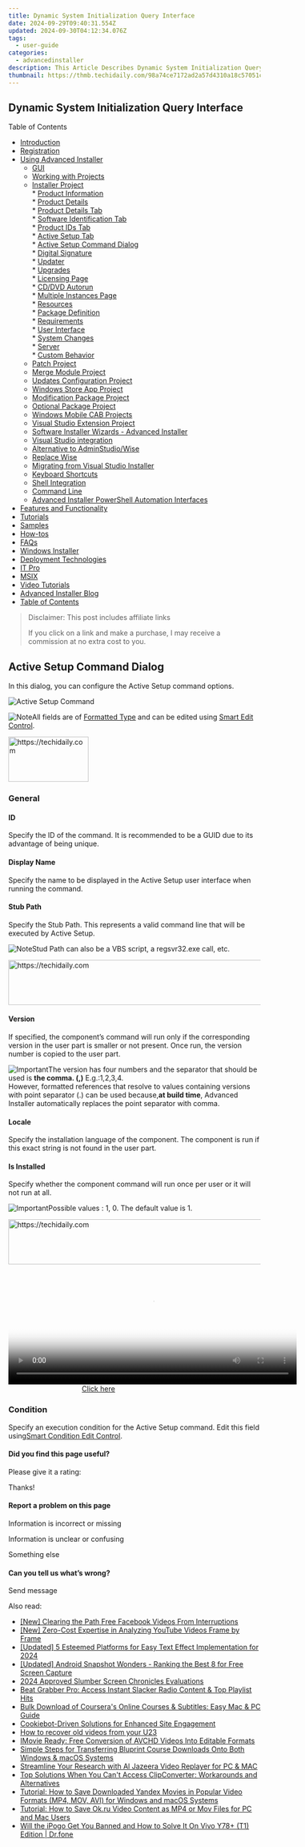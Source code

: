 ```yaml
---
title: Dynamic System Initialization Query Interface
date: 2024-09-29T09:40:31.554Z
updated: 2024-09-30T04:12:34.076Z
tags:
  - user-guide
categories:
  - advancedinstaller
description: This Article Describes Dynamic System Initialization Query Interface
thumbnail: https://thmb.techidaily.com/98a74ce7172ad2a57d4310a18c57051ce671b66b03e5b45c8d9ea3eb4205cb9f.jpg
---
```


## Dynamic System Initialization Query Interface

Table of Contents

* [Introduction](https://tools.techidaily.com/advancedinstaller/products/)
* [Registration](https://tools.techidaily.com/advancedinstaller/products/)
* [Using Advanced Installer](https://tools.techidaily.com/advancedinstaller/products/)  
   * [GUI](https://tools.techidaily.com/advancedinstaller/products/)  
   * [Working with Projects](https://tools.techidaily.com/advancedinstaller/products/)  
   * [Installer Project](https://tools.techidaily.com/advancedinstaller/products/)  
         * [Product Information](https://tools.techidaily.com/advancedinstaller/products/)  
                  * [Product Details](https://tools.techidaily.com/advancedinstaller/products/)  
                              * [Product Details Tab](https://tools.techidaily.com/advancedinstaller/products/)  
                              * [Software Identification Tab](https://tools.techidaily.com/advancedinstaller/products/)  
                              * [Product IDs Tab](https://tools.techidaily.com/advancedinstaller/products/)  
                              * [Active Setup Tab](https://tools.techidaily.com/advancedinstaller/products/)  
                                             * [Active Setup Command Dialog](https://tools.techidaily.com/advancedinstaller/products/)  
                  * [Digital Signature](https://tools.techidaily.com/advancedinstaller/products/)  
                  * [Updater](https://tools.techidaily.com/advancedinstaller/products/)  
                  * [Upgrades](https://tools.techidaily.com/advancedinstaller/products/)  
                  * [Licensing Page](https://tools.techidaily.com/advancedinstaller/products/)  
                  * [CD/DVD Autorun](https://tools.techidaily.com/advancedinstaller/products/)  
                  * [Multiple Instances Page](https://tools.techidaily.com/advancedinstaller/products/)  
         * [Resources](https://tools.techidaily.com/advancedinstaller/products/)  
         * [Package Definition](https://tools.techidaily.com/advancedinstaller/products/)  
         * [Requirements](https://tools.techidaily.com/advancedinstaller/products/)  
         * [User Interface](https://tools.techidaily.com/advancedinstaller/products/)  
         * [System Changes](https://tools.techidaily.com/advancedinstaller/products/)  
         * [Server](https://tools.techidaily.com/advancedinstaller/products/)  
         * [Custom Behavior](https://tools.techidaily.com/advancedinstaller/products/)  
   * [Patch Project](https://tools.techidaily.com/advancedinstaller/products/)  
   * [Merge Module Project](https://tools.techidaily.com/advancedinstaller/products/)  
   * [Updates Configuration Project](https://tools.techidaily.com/advancedinstaller/products/)  
   * [Windows Store App Project](https://tools.techidaily.com/advancedinstaller/products/)  
   * [Modification Package Project](https://tools.techidaily.com/advancedinstaller/products/)  
   * [Optional Package Project](https://tools.techidaily.com/advancedinstaller/products/)  
   * [Windows Mobile CAB Projects](https://tools.techidaily.com/advancedinstaller/products/)  
   * [Visual Studio Extension Project](https://tools.techidaily.com/advancedinstaller/products/)  
   * [Software Installer Wizards - Advanced Installer](https://tools.techidaily.com/advancedinstaller/products/)  
   * [Visual Studio integration](https://tools.techidaily.com/advancedinstaller/products/)  
   * [Alternative to AdminStudio/Wise](https://tools.techidaily.com/advancedinstaller/products/)  
   * [Replace Wise](https://tools.techidaily.com/advancedinstaller/products/)  
   * [Migrating from Visual Studio Installer](https://tools.techidaily.com/advancedinstaller/products/)  
   * [Keyboard Shortcuts](https://tools.techidaily.com/advancedinstaller/products/)  
   * [Shell Integration](https://tools.techidaily.com/advancedinstaller/products/)  
   * [Command Line](https://tools.techidaily.com/advancedinstaller/products/)  
   * [Advanced Installer PowerShell Automation Interfaces](https://tools.techidaily.com/advancedinstaller/products/)
* [Features and Functionality](https://tools.techidaily.com/advancedinstaller/products/)
* [Tutorials](https://tools.techidaily.com/advancedinstaller/products/)
* [Samples](https://tools.techidaily.com/advancedinstaller/products/)
* [How-tos](https://tools.techidaily.com/advancedinstaller/products/)
* [FAQs](https://tools.techidaily.com/advancedinstaller/products/)
* [Windows Installer](https://tools.techidaily.com/advancedinstaller/products/)
* [Deployment Technologies](https://tools.techidaily.com/advancedinstaller/products/)
* [IT Pro](https://tools.techidaily.com/advancedinstaller/products/)
* [MSIX](https://tools.techidaily.com/advancedinstaller/products/)
* [Video Tutorials](https://tools.techidaily.com/advancedinstaller/products/)
* [Advanced Installer Blog](https://tools.techidaily.com/advancedinstaller/products/)
* [Table of Contents](https://tools.techidaily.com/advancedinstaller/products/)

>  Disclaimer: This post includes affiliate links
>
>  If you click on a link and make a purchase, I may receive a commission at no extra cost to you.
>

## Active Setup Command Dialog

In this dialog, you can configure the Active Setup command options.

![Active Setup Command](https://cdn.advancedinstaller.com/img/dialog/active-setup-edit-command.png "Active Setup Command")  

![Note](https://cdn.advancedinstaller.com/svg/common/IconMessageNote.svg)All fields are of [Formatted Type](https://tools.techidaily.com/advancedinstaller/products/) and can be edited using [Smart Edit Control](https://tools.techidaily.com/advancedinstaller/products/).

<!-- affiliate ads begin -->
<a href="https://malaysia-healthcare-travel-council.pxf.io/c/5597632/1576477/17382" target="_top" id="1576477">
  <img src="//a.impactradius-go.com/display-ad/17382-1576477" border="0" alt="https://techidaily.com" width="160" height="90"/>
</a>
<img height="0" width="0" src="https://malaysia-healthcare-travel-council.pxf.io/i/5597632/1576477/17382" style="position:absolute;visibility:hidden;" border="0" />
<!-- affiliate ads end -->

### General

#### ID

Specify the ID of the command. It is recommended to be a GUID due to its advantage of being unique.

#### Display Name

Specify the name to be displayed in the Active Setup user interface when running the command.

#### Stub Path

Specify the Stub Path. This represents a valid command line that will be executed by Active Setup. 

![Note](https://cdn.advancedinstaller.com/svg/common/IconMessageNote.svg)Stud Path can also be a VBS script, a regsvr32.exe call, etc.

<!-- affiliate ads begin -->
<a href="https://ephamedtechinc.pxf.io/c/5597632/2123511/26400" target="_top" id="2123511">
  <img src="//a.impactradius-go.com/display-ad/26400-2123511" border="0" alt="https://techidaily.com" width="728" height="90"/>
</a>
<img height="0" width="0" src="https://ephamedtechinc.pxf.io/i/5597632/2123511/26400" style="position:absolute;visibility:hidden;" border="0" />
<!-- affiliate ads end -->

#### Version

If specified, the component’s command will run only if the corresponding version in the user part is smaller or not present. Once run, the version number is copied to the user part.

![Important](https://cdn.advancedinstaller.com/svg/common/IconMessageInfo.svg)The version has four numbers and the separator that should be used is **the comma. (,)** E.g.:1,2,3,4.  
However, formatted references that resolve to values containing versions with point separator (.) can be used because,**at build time**, Advanced Installer automatically replaces the point separator with comma. 

#### Locale

Specify the installation language of the component. The component is run if this exact string is not found in the user part. 

#### Is Installed

Specify whether the component command will run once per user or it will not run at all.

![Important](https://cdn.advancedinstaller.com/svg/common/IconMessageInfo.svg)Possible values : 1, 0. The default value is 1.

<!-- affiliate ads begin -->
<a href="https://aligracehair.sjv.io/c/5597632/2016134/19272" target="_top" id="2016134">
  <img src="//a.impactradius-go.com/display-ad/19272-2016134" border="0" alt="https://techidaily.com" width="728" height="90"/>
</a>
<img height="0" width="0" src="https://aligracehair.sjv.io/i/5597632/2016134/19272" style="position:absolute;visibility:hidden;" border="0" />
<!-- affiliate ads end -->

<!-- affiliate ads begin -->
<span id="1983573">
					<video width="576" height="240" style="cursor:pointer"
           poster="//a.impactradius-go.com/display-clicktoplayimage/1983573.png"
           onclick="if(!this.playClicked){this.play();this.setAttribute('controls',true);this.playClicked=true;}">
	   <source src="//a.impactradius-go.com/display-ad/22993-1983573">
	   <img src="//a.impactradius-go.com/display-clicktoplayimage/1983573.png" style="border: none; height: 100%; width: 100%; object-fit: contain">
	</video>
	<div style="width:360px;text-align:center"><a href="javascript:window.open(decodeURIComponent('https%3A%2F%2Fhomestyler.sjv.io%2Fc%2F5597632%2F1983573%2F22993'), '_blank');void(0);">Click here</a></div>
</span>
<img height="0" width="0" src="https://imp.pxf.io/i/5597632/1983573/22993" style="position:absolute;visibility:hidden;" border="0" />
<!-- affiliate ads end -->

### Condition

Specify an execution condition for the Active Setup command. Edit this field using[Smart Condition Edit Control](https://tools.techidaily.com/advancedinstaller/products/).

#### Did you find this page useful?

Please give it a rating:

 Thanks!

#### Report a problem on this page

Information is incorrect or missing

Information is unclear or confusing

Something else

#### Can you tell us what’s wrong?

Send message

<ins class="adsbygoogle"
     style="display:block"
     data-ad-format="autorelaxed"
     data-ad-client="ca-pub-7571918770474297"
     data-ad-slot="1223367746"></ins>

<ins class="adsbygoogle"
     style="display:block"
     data-ad-client="ca-pub-7571918770474297"
     data-ad-slot="8358498916"
     data-ad-format="auto"
     data-full-width-responsive="true"></ins>

<span class="atpl-alsoreadstyle">Also read:</span>
<div><ul>
<li><a href="https://facebook-clips.techidaily.com/new-clearing-the-path-free-facebook-videos-from-interruptions/"><u>[New] Clearing the Path Free Facebook Videos From Interruptions</u></a></li>
<li><a href="https://youtube-zero.techidaily.com/ero-cost-expertise-in-analyzing-youtube-videos-frame-by-frame/"><u>[New] Zero-Cost Expertise in Analyzing YouTube Videos Frame by Frame</u></a></li>
<li><a href="https://article-knowledge.techidaily.com/updated-5-esteemed-platforms-for-easy-text-effect-implementation-for-2024/"><u>[Updated] 5 Esteemed Platforms for Easy Text Effect Implementation for 2024</u></a></li>
<li><a href="https://video-capture.techidaily.com/updated-android-snapshot-wonders-ranking-the-best-8-for-free-screen-capture/"><u>[Updated] Android Snapshot Wonders - Ranking the Best 8 for Free Screen Capture</u></a></li>
<li><a href="https://extra-skills.techidaily.com/2024-approved-slumber-screen-chronicles-evaluations/"><u>2024 Approved Slumber Screen Chronicles Evaluations</u></a></li>
<li><a href="https://fox-sure.techidaily.com/beat-grabber-pro-access-instant-slacker-radio-content-and-top-playlist-hits/"><u>Beat Grabber Pro: Access Instant Slacker Radio Content & Top Playlist Hits</u></a></li>
<li><a href="https://fox-sure.techidaily.com/bulk-download-of-courseras-online-courses-and-subtitles-easy-mac-and-pc-guide/"><u>Bulk Download of Coursera's Online Courses & Subtitles: Easy Mac & PC Guide</u></a></li>
<li><a href="https://discover-best.techidaily.com/cookiebot-driven-solutions-for-enhanced-site-engagement/"><u>Cookiebot-Driven Solutions for Enhanced Site Engagement</u></a></li>
<li><a href="https://blog-min.techidaily.com/how-to-recover-old-videos-from-your-u23-by-fonelab-android-recover-video/"><u>How to recover old videos from your U23</u></a></li>
<li><a href="https://blog-min.techidaily.com/imovie-ready-free-conversion-of-avchd-videos-into-editable-formats/"><u>IMovie Ready: Free Conversion of AVCHD Videos Into Editable Formats</u></a></li>
<li><a href="https://fox-sure.techidaily.com/simple-steps-for-transferring-bluprint-course-downloads-onto-both-windows-and-macos-systems/"><u>Simple Steps for Transferring Bluprint Course Downloads Onto Both Windows & macOS Systems</u></a></li>
<li><a href="https://fox-sure.techidaily.com/streamline-your-research-with-al-jazeera-video-replayer-for-pc-and-mac/"><u>Streamline Your Research with Al Jazeera Video Replayer for PC & MAC</u></a></li>
<li><a href="https://fox-sure.techidaily.com/top-solutions-when-you-cant-access-clipconverter-workarounds-and-alternatives/"><u>Top Solutions When You Can't Access ClipConverter: Workarounds and Alternatives</u></a></li>
<li><a href="https://fox-sure.techidaily.com/tutorial-how-to-save-downloaded-yandex-movies-in-popular-video-formats-mp4-mov-avi-for-windows-and-macos-systems/"><u>Tutorial: How to Save Downloaded Yandex Movies in Popular Video Formats (MP4, MOV, AVI) for Windows and macOS Systems</u></a></li>
<li><a href="https://fox-sure.techidaily.com/tutorial-how-to-save-okru-video-content-as-mp4-or-mov-files-for-pc-and-mac-users/"><u>Tutorial: How to Save Ok.ru Video Content as MP4 or Mov Files for PC and Mac Users</u></a></li>
<li><a href="https://fake-location.techidaily.com/will-the-ipogo-get-you-banned-and-how-to-solve-it-on-vivo-y78plus-t1-edition-drfone-by-drfone-virtual-android/"><u>Will the iPogo Get You Banned and How to Solve It On Vivo Y78+ (T1) Edition | Dr.fone</u></a></li>
</ul></div>

